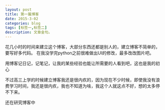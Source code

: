 ```yaml
---
layout: post
title: 第一篇博客
date: 2015-3-02
categories: blog
tags: [标签一,标签二]
description: 文章金句。
---
```

   
   花几小时的时间来建立这个博客，大部分东西还都是别人的，建立博客不简单的，要写好多代码。
在我没学完python之前很难做出UI的修改，最多改改图片吧。

用博客记日记，记笔记，让我的某些经验也能让所需要的人看到吧，这也是我的初心

不过高三上学的时候建立博客我还是很内疚的，因为现在不少时候，即使我没有浪费学习时间，我还是很内疚，我也不知道为啥，我这个人就这点不好，想的太多停不下来。

还在研究博客中













